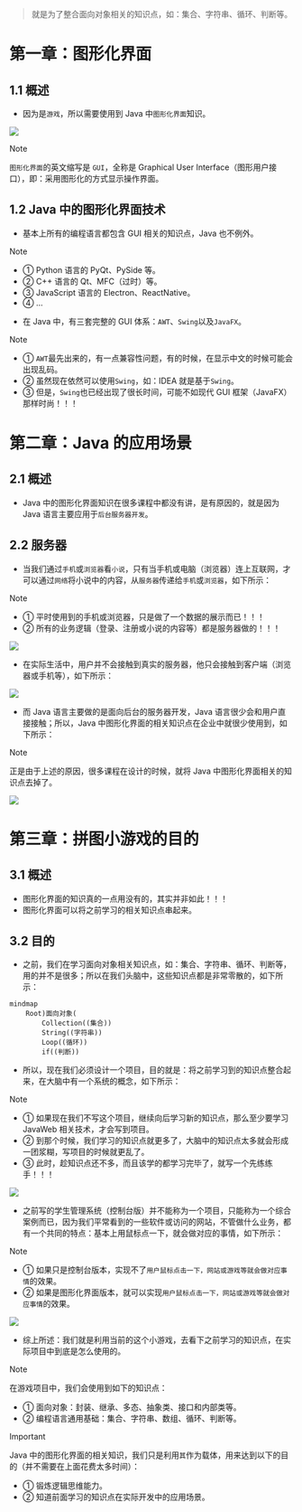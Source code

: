 > 就是为了整合面向对象相关的知识点，如：集合、字符串、循环、判断等。

# 第一章：图形化界面

## 1.1 概述

* 因为是`游戏`，所以需要使用到 Java 中`图形化界面`知识。

![](./assets/1.png)

> [!NOTE]
>
> `图形化界面`的英文缩写是 `GUI`，全称是 Graphical User Interface（图形用户接口），即：采用图形化的方式显示操作界面。

## 1.2 Java 中的图形化界面技术

* 基本上所有的编程语言都包含 GUI 相关的知识点，Java 也不例外。

> [!NOTE]
>
> * ① Python 语言的 PyQt、PySide 等。
> * ② C++ 语言的 Qt、MFC（过时）等。
> * ③ JavaScript 语言的 Electron、ReactNative。
> * ④ ...

* 在 Java 中，有三套完整的 GUI 体系：`AWT`、`Swing`以及`JavaFX`。

> [!NOTE]
>
> * ① `AWT`最先出来的，有一点兼容性问题，有的时候，在显示中文的时候可能会出现乱码。
> * ② 虽然现在依然可以使用`Swing`，如：IDEA 就是基于`Swing`。
> * ③ 但是，`Swing`也已经出现了很长时间，可能不如现代 GUI 框架（JavaFX）那样时尚！！！



# 第二章：Java 的应用场景

## 2.1 概述

* Java 中的图形化界面知识在很多课程中都没有讲，是有原因的，就是因为 Java 语言主要应用于`后台服务器开发`。

## 2.2 服务器

* 当我们通过`手机`或`浏览器`看`小说`，只有当手机或电脑（浏览器）连上互联网，才可以通过`网络`将小说中的内容，从`服务器`传递给`手机`或`浏览器`，如下所示：

> [!NOTE]
>
> * ① 平时使用到的手机或浏览器，只是做了一个数据的展示而已！！！
> * ② 所有的业务逻辑（登录、注册或小说的内容等）都是服务器做的！！！

![](./assets/2.svg)

* 在实际生活中，用户并不会接触到真实的服务器，他只会接触到客户端（浏览器或手机等），如下所示：

![](./assets/3.svg)

* 而 Java 语言主要做的是面向后台的服务器开发，Java 语言很少会和用户直接接触；所以，Java 中图形化界面的相关知识点在企业中就很少使用到，如下所示：

> [!NOTE]
>
> 正是由于上述的原因，很多课程在设计的时候，就将 Java 中图形化界面相关的知识点去掉了。

![](./assets/4.svg)



# 第三章：拼图小游戏的目的

## 3.1 概述

* 图形化界面的知识真的一点用没有的，其实并非如此！！！
* 图形化界面可以将之前学习的相关知识点串起来。

## 3.2 目的

* 之前，我们在学习面向对象相关知识点，如：集合、字符串、循环、判断等，用的并不是很多；所以在我们头脑中，这些知识点都是非常零散的，如下所示：

```mermaid
mindmap
    Root)面向对象(
        Collection((集合))
        String((字符串))
        Loop((循环))
        if((判断))
```

* 所以，现在我们必须设计一个项目，目的就是：将之前学习到的知识点整合起来，在大脑中有一个系统的概念，如下所示：

> [!NOTE]
>
> * ① 如果现在我们不写这个项目，继续向后学习新的知识点，那么至少要学习 JavaWeb 相关技术，才会写到项目。
> * ② 到那个时候，我们学习的知识点就更多了，大脑中的知识点太多就会形成一团浆糊，写项目的时候就更乱了。
> * ③ 此时，趁知识点还不多，而且该学的都学习完毕了，就写一个先练练手！！！

![](./assets/5.svg)

* 之前写的学生管理系统（控制台版）并不能称为一个项目，只能称为一个综合案例而已，因为我们平常看到的一些软件或访问的网站，不管做什么业务，都有一个共同的特点：基本上用鼠标点一下，就会做对应的事情，如下所示：

> [!NOTE]
>
> * ① 如果只是控制台版本，实现不了`用户鼠标点击一下，网站或游戏等就会做对应事情`的效果。
> * ② 如果是图形化界面版本，就可以实现`用户鼠标点击一下，网站或游戏等就会做对应事情`的效果。

![](./assets/5.gif)

* 综上所述：我们就是利用当前的这个小游戏，去看下之前学习的知识点，在实际项目中到底是怎么使用的。

> [!NOTE]
>
> 在游戏项目中，我们会使用到如下的知识点：
>
> * ① 面向对象：封装、继承、多态、抽象类、接口和内部类等。
> * ② 编程语言通用基础：集合、字符串、数组、循环、判断等。

> [!IMPORTANT]
>
> Java 中的图形化界面的相关知识，我们只是利用`其`作为载体，用来达到以下的目的（并不需要在上面花费太多时间）：
>
> * ① 锻炼逻辑思维能力。
> * ② 知道前面学习的知识点在实际开发中的应用场景。